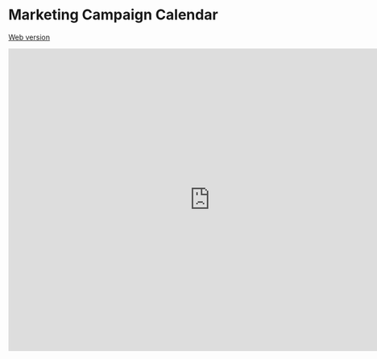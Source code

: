 # Marketing Campaign Calendar

[Web version](https://calendar.google.com/calendar/embed?src=8nljeapfrlktffbkqbb1qh16po%40group.calendar.google.com&ctz=Europe/Rome)

<iframe src="https://calendar.google.com/calendar/embed?height=600&amp;wkst=1&amp;bgcolor=%23FFFFFF&amp;src=8nljeapfrlktffbkqbb1qh16po%40group.calendar.google.com&amp;color=%23333333&amp;ctz=Europe%2FRome" style="border-width:0" width="800" height="600" frameborder="0" scrolling="no"></iframe>
